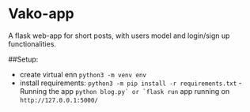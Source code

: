 # Vako-app
A flask web-app for short posts, with users model and login/sign up functionalities.

##Setup:
- create virtual enn `python3 -m venv env`
- install requirements: `python3 -m pip install -r requirements.txt`
-Running the app ``python blog.py` or `flask run``
app running on `http://127.0.0.1:5000/`
